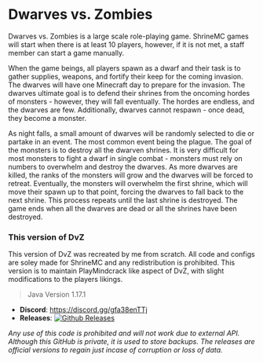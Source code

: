# Dwarves vs. Zombies

Dwarves vs. Zombies is a large scale role-playing game. ShrineMC games will start when there is at least 10 players, however, if it is not met, a staff member can start a game manually. 

When the game beings, all players spawn as a dwarf and their task is to gather supplies, weapons, and fortify their keep for the coming invasion. The dwarves will have one Minecraft day to prepare for the invasion. The dwarves ultimate goal is to defend their shrines from the oncoming hordes of monsters - however, they will fall eventually. The hordes are endless, and the dwarves are few. Additionally, dwarves cannot respawn - once dead, they become a monster.

As night falls, a small amount of dwarves will be randomly selected to die or partake in an event. The most common event being the plague. The goal of the monsters is to destroy all the dwarven shrines. It is very difficult for most monsters to fight a dwarf in single combat - monsters must rely on numbers to overwhelm and destroy the dwarves. As more dwarves are killed, the ranks of the monsters will grow and the dwarves will be forced to retreat. Eventually, the monsters will overwhelm the first shrine, which will move their spawn up to that point, forcing the dwarves to fall back to the next shrine. This process repeats until the last shrine is destroyed. The game ends when all the dwarves are dead or all the shrines have been destroyed.

### This version of DvZ
This version of DvZ was recreated by me from scratch. All code and configs are soley made for ShrineMC and any redistribution is prohibited. This version is to maintain PlayMindcrack like aspect of DvZ, with slight modifications to the players likings.
> Java Version 1.17.1
- **Discord**: https://discord.gg/gfa38enTTj
- **Releases**: [![Github Releases](https://img.shields.io/github/downloads/voltywolty/DvZ/total.svg)](https://github.com/voltywolty/DvZ/releases)

*Any use of this code is prohibited and will not work due to external API. Although this GitHub is private, it is used to store backups. The releases are official versions to regain just incase of corruption or loss of data.*

